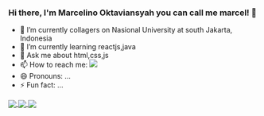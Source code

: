 ### Hi there, I'm Marcelino Oktaviansyah you can call me marcel! 👋

- 🔭 I’m currently collagers on Nasional University at south Jakarta, Indonesia
- 🌱 I’m currently learning reactjs,java
- 💬 Ask me about html,css,js
- 📫 How to reach me: [<img src="https://img.shields.io/badge/Instagram-E4405F?style=for-the-badge&logo=instagram&logoColor=white">](https://www.instagram.com/marcel.okta)
- 😄 Pronouns: ...
- ⚡ Fun fact: ...

<a href="https://github.com/marcelino230">
  <img align="center" src="https://github-readme-stats.vercel.app/api/top-langs/?username=marcelino230&theme=dark&hide_langs_below=1" />
<a href="https://github.com/marcelino230">
  <img align="center"src="https://githubreadmestats.vercel.app/apiusername=marcelino230&&show_icons=true&title_color=ffffff&icon_color=bb2acf&text_color=daf7dc&bg_color=151515">
<a href="https://github.com/marcelino230">
 <img align="center"src="https://github-readme-streak-stats.herokuapp.com/?user=marcelino230&theme=tokyonight">
